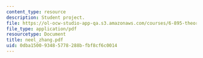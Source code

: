 ```yaml
---
content_type: resource
description: Student project.
file: https://ol-ocw-studio-app-qa.s3.amazonaws.com/courses/6-895-theory-of-parallel-systems-sma-5509-fall-2003/0dba150093485778288bfbf8cf6c0014_neel_zhang.pdf
file_type: application/pdf
resourcetype: Document
title: neel_zhang.pdf
uid: 0dba1500-9348-5778-288b-fbf8cf6c0014
---
```

